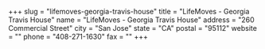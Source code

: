 +++
slug = "lifemoves-georgia-travis-house"
title = "LifeMoves - Georgia Travis House"
name = "LifeMoves - Georgia Travis House"
address = "260 Commercial Street"
city = "San Jose"
state = "CA"
postal = "95112"
website = ""
phone = "408-271-1630"
fax = ""
+++
